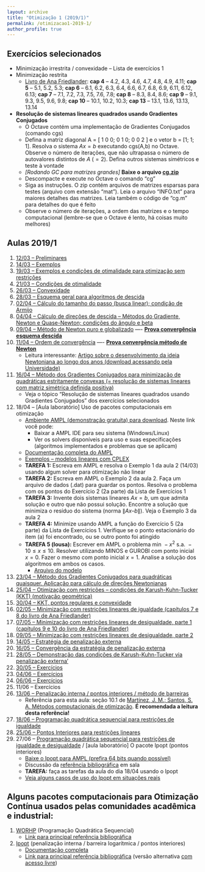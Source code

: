 ```yaml
---
layout: archive
title: "Otimização 1 (2019/1)"
permalink: /otimizacao1-2019-1/
author_profile: true
---
```


## Exercícios selecionados

*   Minimização irrestrita / convexidade – Lista de exercícios 1
*   Minimização restrita
    *   [Livro de Ana Friedlander](https://www.ime.unicamp.br/~friedlan/livro.pdf): **cap 4** – 4.2, 4.3, 4.6, 4.7, 4.8, 4.9, 4.11; **cap 5** – 5.1, 5.2, 5.3; **cap 6** – 6.1, 6.2, 6.3, 6.4, 6.6, 6.7, 6.8, 6.9, 6.11, 6.12, 6.13; **cap 7** – 7.1, 7.2, 7.3, 7.5, 7.6, 7.8; **cap 8** – 8.3, 8.4, 8.6; **cap 9** – 9.1, 9.3, 9.5, 9.6, 9.8; **cap 10** – 10.1, 10.2, 10.3; **cap 13** – 13.1, 13.6, 13.13, 13.14
*   **Resolução de sistemas lineares quadrados usando Gradientes Conjugados**
    *   O Octave contém uma implementação de Gradientes Conjugados (comando cgs)
    *   Defina a matriz diagonal A = [ 1 0 0; 0 1 0; 0 0 2 ] e o vetor b = [1; 1; 1]. Resolva o sistema $Ax=b$ executando cgs(A,b) no Octave. Observe o número de iterações, que não ultrapassa o número de autovalores distintos de $A$ ($=2$). Defina outros sistemas simétricos e teste à vontade
    *   _[Rodando GC para matrizes grandes]_ **Baixe o arquivo [cg.zip](https://drive.google.com/open?id=11zkrXqMWAu-SXtGMZn-KT2-HClsMTwkU)**
    *   Descompacte e execute no Octave o comando “cg”
    *   Siga as instruções. O zip contém arquivos de matrizes esparsas para testes (arquivo com extensão “mat”). Leia o arquivo “INFO.txt” para maiores detalhes das matrizes. Leia também o código de “cg.m” para detalhes do que é feito
    *   Observe o número de iterações, a ordem das matrizes e o tempo computacional (lembre-se que o Octave é lento, há coisas muito melhores)

## Aulas 2019/1

1.  [12/03 – Preliminares](https://drive.google.com/open?id=1PBl3CGWB82QZk8rWp7co3oRsp3uKpsIq)
2.  [14/03 – Exemplos](https://drive.google.com/open?id=1i3vJhnFr9OJ3xNZfEJWDWgOgmsOapl5A)
3.  [19/03 – Exemplos e condições de otimalidade para otimização sem restrições](https://drive.google.com/file/d/15-VfX7wP-L8kUbgjh3ZjMgQOgfnGpM8T/view?usp=drivesdk)
4.  [21/03 – Condições de otimalidade](https://drive.google.com/file/d/1aM2ShygSGEiBxHp3YmFnAf1zH2NRZUNY/view?usp=drivesdk)
5.  [26/03 – Convexidade](https://drive.google.com/open?id=1laCW-SL4L0j3uIEs_51eqU-TtWhqJfwT)
6.  [28/03 – Esquema geral para algoritmos de descida](https://drive.google.com/open?id=1HxlAv-79kiGZVnfzwjWLBNlNRXOhu_Rh)
7.  [02/04 – Cálculo do tamanho do passo (busca linear); condição de Armijo](https://drive.google.com/open?id=17rwVUpAiaVVguPI6lrv78YElBNzEDok-)
8.  [04/04 – Cálculo de direções de descida – Métodos do Gradiente, Newton e Quase-Newton; condições do ângulo e beta](https://drive.google.com/open?id=1Hy2HaPoSToopJivOBOyZ5DANLUcJYwew)
9.  [09/04 – Método de Newton puro e globalizado](https://drive.google.com/file/d/1SSsAYQH-YR2VMOKHcVltHz3HJ0QwXlLi/view?usp=drivesdk) —- **[Prova convergência esquema descida](https://drive.google.com/open?id=1f7Kf-knx6WqhYQd5RjdW4cjTuYVaQpGf)**
10.  [11/04 – Ordem de convergência](https://drive.google.com/file/d/1gufZ8FLC6dmWQyrlbfzHxYj9M7nJcxRm/view?usp=drivesdk) —- [**Prova convergência método de Newton**](https://drive.google.com/open?id=1FaBxKMdK4TJOaMGDiOz2P3Cz4l4N3LYV)
     -  Leitura interessante: [Artigo sobre o desenvolvimento da ideia Newtoniana ao longo dos anos (download acessando pela Universidade)](https://doi.org/10.1007/978-3-319-94015-1_9)
11.  [16/04 – Método dos Gradientes Conjugados para minimização de quadráticas estritamente convexas (= resolução de sistemas lineares com matriz simétrica definida positiva)](https://drive.google.com/open?id=1jc3w_T6ylwTOcm79W-teVnYXEWzdfU7N)
     -  Veja o tópico “Resolução de sistemas lineares quadrados usando Gradientes Conjugados” dos exercícios selecionados
12.  18/04 – [Aula laboratório] Uso de pacotes computacionais em otimização
     -  [Ambiente AMPL (demonstração gratuita) para download](https://ampl.com/try-ampl/download-a-free-demo/). Neste link você pode:
        -  Baixar a AMPL IDE para seu sistema (Windows/Linux)
        -  Ver os solvers disponíveis para uso e suas especificações (algoritmos implementados e problemas que se aplicam)
     -  [Documentação completa do AMPL](https://ampl.com/resources/the-ampl-book/)
     -  [Exemplos – modelos lineares com CPLEX](https://www.cos.ufrj.br/~danielalubke/downloads.html)
     -  **TAREFA 1:** Escreva em AMPL e resolva o Exemplo 1 da aula 2 (14/03) usando algum solver para otimização não linear
     -  **TAREFA 2:** Escreva em AMPL o Exemplo 2 da aula 2. Faça um arquivo de dados (.dat) para guardar os pontos. Resolva o problema com os pontos do Exercício 2 (2a parte) da Lista de Exercícios 1
     -  **TAREFA 3:** Invente dois sistemas lineares $Ax=b$, um que admita solução e outro que não possui solução. Encontre a solução que minimiza o resíduo do sistema (norma $\|Ax – b\|$). Veja o Exemplo 3 da aula 2
     -  **TAREFA 4:** Minimize usando AMPL a função do Exercício 5 (2a parte) da Lista de Exercícios 1. Verifique se o ponto estacionário do item (a) foi encontrado, ou se outro ponto foi atingido
     -  **TAREFA 5 (lousa):** Escrever em AMPL o problema $\min \, -x^2 \ \text{s.a.} \ -10 \leq x \leq 10$. Resolver utilizando MINOS e GUROBI com ponto inicial $x=0$. Fazer o mesmo com ponto inicial $x=1$. Analise a solução dos algoritmos em ambos os casos.
        -  [Arquivo do modelo](https://drive.google.com/open?id=1J5B-Th6XFmEmjdt6f_6OPSHslIGihLe4)
13.  [23/04 – Método dos Gradientes Conjugados para quadráticas quaisquer. Aplicação para cálculo de direções Newtonianas](https://drive.google.com/file/d/1tQknDA8AEbXQsXBd8UHEJP0-_gmQiwNd/view?usp=drivesdk)
14.  [25/04 – Otimização com restrições – condições de Karush-Kuhn-Tucker (KKT) (motivação geométrica)](https://drive.google.com/open?id=1mEj47JIKDO6CeRAv8ptcvO6JfQzDQtGS)
15.  [30/04 – KKT, pontos regulares e convexidade](https://drive.google.com/file/d/1bgp8z4aigNX4xoTAyF3r6r5az9LTDr0A/view?usp=drivesdk)
16.  [02/05 – Minimização com restrições lineares de igualdade (capítulos 7 e 8 do livro de Ana Friedlander)](https://drive.google.com/open?id=1ww58_Jmnpn92QQuTxYyw7_3K_BfZZ8Lo)
17.  [07/05 – Minimização com restrições lineares de desigualdade, parte 1 (capítulos 9 e 10 do livro de Ana Friedlander)](https://drive.google.com/open?id=16YQY82w2UBZ00M5-9hRrupL8gmdHSfPd)
18.  [09/05 – Minimização com restrições lineares de desigualdade, parte 2](https://drive.google.com/file/d/1WC0e-IhqLGuHENBbtCJQZnh3rjmjlwpH/view?usp=drivesdk)
19.  [14/05 – Estratégia de penalização externa](https://drive.google.com/open?id=1OgFeMsSdSpY9dt8ppRcWbsymyQsM7jmz)
20.  [16/05 – Convergência da estratégia de penalização externa](https://drive.google.com/file/d/1bzgryw0Dw0_bognvDVTAPUZP7pS1M95a/view?usp=drivesdk)
21.  [28/05 – Demonstração das condições de Karush-Kuhn-Tucker via penalização externa’](https://drive.google.com/open?id=12vlGu5iZgLccCVGqdH72GTOoMZRGaYMK)
22.  [30/05 – Exercícios](https://drive.google.com/open?id=1sJKY_a15U26TUHwgzTjHBQ6juaFYrq4Z)
23.  [04/06 – Exercícios](https://drive.google.com/open?id=1Ulk5G4zxgOEBywBJeIobIBAKQRBuxe1C)
24.  [06/06 – Exercícios](https://drive.google.com/open?id=10J67KGyD8dam4zehhzPiIGe6DU4pl6ml)
25.  11/06 – Exercícios
26.  [13/06 – Penalização interna / pontos interiores / método de barreiras](https://drive.google.com/open?id=1p16qV6tEMwd6wv2-zCfXuiOadaFQ1SDE)
     -  Referência para esta aula: seção 10.1 de [Martínez, J. M.; Santos, S. A. Métodos computacionais de otimização](https://www.ime.unicamp.br/~sandra/MT601/handouts/MCDO_set2020.pdf). **É recomendada a leitura desta referência!**
27.  [18/06 – Programação quadrática sequencial para restrições de igualdade](https://drive.google.com/file/d/1QxJmRZ5Ez8WuhKx9xHditQ76GwDyUqzG/view?usp=drivesdk)
28.  [25/06 – Pontos Interiores para restrições lineares](https://drive.google.com/open?id=1i84lEqKUEhX6VJBj3RpDkMS6RPl38J9L)
29.  27/06 – [Programação quadrática sequencial para restrições de igualdade e desigualdade](https://drive.google.com/open?id=1gokBR72K3qG_yYu2r9avf_b2FVczGHnY) / [aula laboratório] O pacote Ipopt (pontos interiores)
     -  [Baixe o Ipopt para AMPL (prefira 64 bits quando possível)](https://ampl.com/products/solvers/open-source/)
     -  Discussão da [referência bibliográfica](http://www.optimization-online.org/DB_HTML/2004/03/836.html) em sala
     -  **TAREFA:** faça as tarefas da aula do dia 18/04 usando o Ipopt
     -  [Veja alguns casos de uso do Ipopt em situações reais](https://projects.coin-or.org/Ipopt/wiki/SuccessStories)

## Alguns pacotes computacionais para Otimização Contínua usados pelas comunidades acadêmica e industrial:

1.  [WORHP](https://worhp.de/) (Programação Quadrática Sequencial)
    -  [Link para principal referência bibliográfica](https://link.springer.com/chapter/10.1007%2F978-1-4614-4469-5_4)
2.  [Ipopt](https://github.com/coin-or/Ipopt) (penalização interna / barreira logarítmica / pontos interiores)
    -  [Documentação completa](https://coin-or.github.io/Ipopt/)
    -  [Link para principal referência bibliográfica](https://link.springer.com/article/10.1007/s10107-004-0559-y) (versão alternativa [com acesso livre](http://www.optimization-online.org/DB_HTML/2004/03/836.html))
